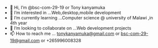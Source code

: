 - 👋 Hi, I’m @bsc-com-29-19 or Tony kanyamuka
- 👀 I’m interested in ...Web,desktop,mobile development
- 🌱 I’m currently learning ...Computer science @ university of Malawi ,in 4th year
- 💞️ I’m looking to collaborate on ...Web development projects
- 📫 How to reach me ... tonykanyamuka@gmail.com or bsc-com-29-19@gmail.com or +265996008328

<!---
bsc-com-29-19/bsc-com-29-19 is a ✨ special ✨ repository because its `README.md` (this file) appears on your GitHub profile.
You can click the Preview link to take a look at your changes.
--->
